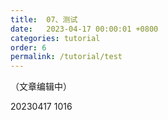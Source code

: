 ```yaml
---
title:  07、测试
date:   2023-04-17 00:00:01 +0800
categories: tutorial
order: 6
permalink: /tutorial/test
---
```


（文章编辑中）

20230417 1016

